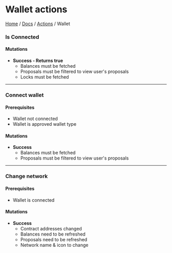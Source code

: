 # Wallet actions

[Home](../../README.md) / [Docs](../index.md) / [Actions](./index.md) / Wallet

### Is Connected

#### Mutations

- **Success - Returns true**
  - Balances must be fetched
  - Proposals must be filtered to view user's proposals
  - Locks must be fetched

---

### Connect wallet

#### Prerequisites

- Wallet not connected
- Wallet is approved wallet type

#### Mutations

- **Success**
  - Balances must be fetched
  - Proposals must be filtered to view user's proposals

---

### Change network

#### Prerequisites

- Wallet is connected

#### Mutations

- **Success**
  - Contract addresses changed
  - Balances need to be refreshed
  - Proposals need to be refreshed
  - Network name & icon to change
